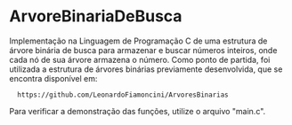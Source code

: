 # ArvoreBinariaDeBusca
Implementação na Linguagem de Programação C de uma estrutura de árvore binária de busca para armazenar e buscar números inteiros, onde cada nó de sua árvore armazena o número. Como ponto de partida, foi utilizada a estrutura de árvores binárias previamente desenvolvida, que se encontra disponível em: 

      https://github.com/LeonardoFiamoncini/ArvoresBinarias
      
Para verificar a demonstração das funções, utilize o arquivo "main.c".
      
